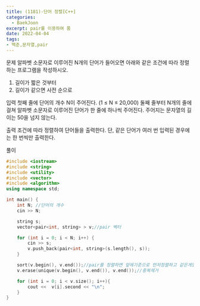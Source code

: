 ```yaml
---
title: (1181)-단어 정렬[C++]
categories: 
  - BaekJoon
excerpt: pair를 이용하여 품
date: 2022-04-04
tags:
- 백준,문자열,pair
---
```



  문제
알파벳 소문자로 이루어진 N개의 단어가 들어오면 아래와 같은 조건에 따라 정렬하는 프로그램을 작성하시오.

1. 길이가 짧은 것부터
2. 길이가 같으면 사전 순으로

  입력
첫째 줄에 단어의 개수 N이 주어진다. (1 ≤ N ≤ 20,000) 둘째 줄부터 N개의 줄에 걸쳐 알파벳 소문자로 이루어진 단어가 한 줄에 하나씩 주어진다. 주어지는 문자열의 길이는 50을 넘지 않는다.

  출력
조건에 따라 정렬하여 단어들을 출력한다. 단, 같은 단어가 여러 번 입력된 경우에는 한 번씩만 출력한다.


  풀이
```c++
#include <iostream>
#include <string>
#include <utility>
#include <vector>
#include <algorithm>
using namespace std;

int main() {
	int N; //단어의 개수
	cin >> N;

	string s;
	vector<pair<int, string> > v;//pair 벡터

	for (int i = 0; i < N; i++) {		
		cin >> s;
		v.push_back(pair<int, string>(s.length(), s));
	}

	sort(v.begin(), v.end());//pair를 정렬하면 앞에기준으로 먼저정렬하고 같은게있으면 
	v.erase(unique(v.begin(), v.end()), v.end());//중복제거

	for (int i = 0; i < v.size(); i++){
		cout <<  v[i].second << "\n";
	}
}
```



